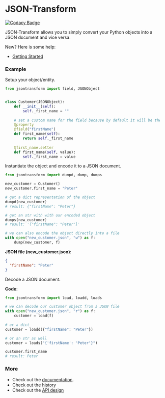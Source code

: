 # JSON-Transform

[![Codacy Badge](https://api.codacy.com/project/badge/Grade/a1aab0fd1e964a729749f6d2c962551c)](https://www.codacy.com/app/pmorawski/json-transform?utm_source=Peter-Morawski@bitbucket.org&amp;utm_medium=referral&amp;utm_content=Peter-Morawski/json-transform&amp;utm_campaign=Badge_Grade)

JSON-Transform allows you to simply convert your Python objects into a JSON document and vice versa.

New? Here is some help:

* [Getting Started](https://json-transform.readthedocs.io/en/latest/getting-started.html#getting-started)

### Example

Setup your object/entity.

```python
from jsontransform import field, JSONObject


class Customer(JSONObject):
    def __init__(self):
        self._first_name = ""
    
    # set a custom name for the field because by default it will be the function name
    @property
    @field("firstName")
    def first_name(self):
        return self._first_name
    
    @first_name.setter
    def first_name(self, value):
        self._first_name = value
```

Instantiate the object and encode it to a JSON document.

```python
from jsontransform import dumpd, dump, dumps

new_customer = Customer()
new_customer.first_name = "Peter"

# get a dict representation of the object
dumpd(new_customer)
# result: {"firstName": "Peter"}

# get an str with with our encoded object
dumps(new_customer)
# result: '{"firstName": "Peter"}'

# we can also encode the object directly into a file
with open("new_customer.json", "w") as f:
    dump(new_customer, f)
```


**JSON file (new_customer.json):**

```json
{
  "firstName": "Peter"
}
```

Decode a JSON document.

**Code:**

```python
from jsontransform import load, loadd, loads

# we can decode our customer object from a JSON file
with open("new_customer.json", "r") as f:
    customer = load(f)
    
# or a dict
customer = loadd({"firstName": "Peter"})

# or an str as well
customer = loads("{'firstName': 'Peter'}")

customer.first_name
# result: Peter
```

### More

* Check out the [documentation](https://json-transform.readthedocs.io/en/latest/).
* Check out the [history](https://github.com/Peter-Morawski/json-transform/blob/master/HISTORY.md)
* Check out the [API design](https://github.com/Peter-Morawski/json-transform/wiki/API-Design)
